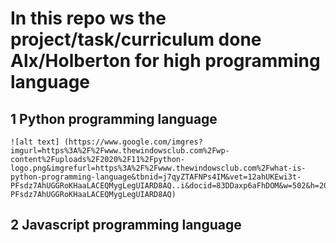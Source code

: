 # In this repo ws the project/task/curriculum done Alx/Holberton for high programming language

## 1 Python programming language
	![alt text] (https://www.google.com/imgres?imgurl=https%3A%2F%2Fwww.thewindowsclub.com%2Fwp-content%2Fuploads%2F2020%2F11%2Fpython-logo.png&imgrefurl=https%3A%2F%2Fwww.thewindowsclub.com%2Fwhat-is-python-programming-language&tbnid=j7qyZTAFNPs4IM&vet=12ahUKEwi3t-PFsdz7AhUGGRoKHaaLACEQMygLegUIARD8AQ..i&docid=83DDaxp6aFhDOM&w=502&h=201&q=python%20language&ved=2ahUKEwi3t-PFsdz7AhUGGRoKHaaLACEQMygLegUIARD8AQ)

## 2 Javascript programming language


